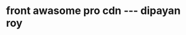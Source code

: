 # front awasome pro cdn ---    dipayan roy
# <link href=https://kit-pro.fontawesome.com/releases/v5.15.1/css/pro.min.css rel=stylesheet>
# <script src="https://kit.fontawesome.com/a076d05399.js"></script>
